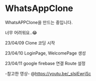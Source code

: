 # WhatsAppClone

WhatsAPPClone을 만드는 중입니다.

너무 어려워요..😂

23/04/09
Clone 코딩 시작

23/04/10
LoginPage, WelcomePage 생성

23/04/11
google firebase 연결
Route 설정


-참고한 영상-
@https://youtu.be/_sIsiEwrjSc

